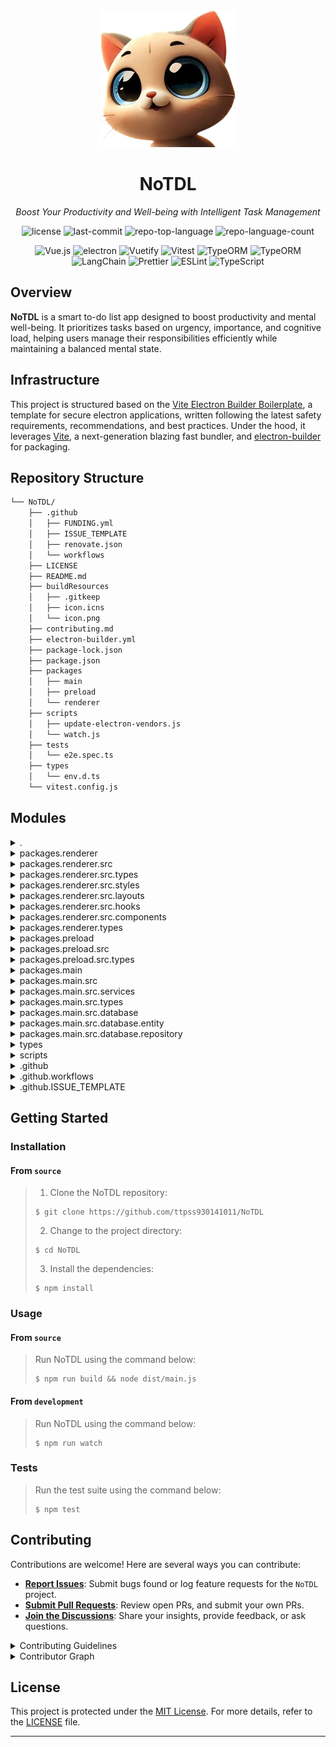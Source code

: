 <div align="center">
  <img src="./packages/main/assets/icon.png" width="219" alt="project-logo">
</div>
<h1 align="center">NoTDL</h1>
<p align="center">
    <em>Boost Your Productivity and Well-being with Intelligent Task Management</em>
</p>
<p align="center">
	<img src="https://img.shields.io/github/license/ttpss930141011/NoTDL?style=default&logo=opensourceinitiative&logoColor=white&color=0080ff" alt="license">
	<img src="https://img.shields.io/github/last-commit/ttpss930141011/NoTDL?style=default&logo=git&logoColor=white&color=0080ff" alt="last-commit">
	<img src="https://img.shields.io/github/languages/top/ttpss930141011/NoTDL?style=default&color=0080ff" alt="repo-top-language">
	<img src="https://img.shields.io/github/languages/count/ttpss930141011/NoTDL?style=default&color=0080ff" alt="repo-language-count">
<p>
<p align="center">
    <img src="https://img.shields.io/badge/Vue 3-4FC08D.svg?style&logo=vuedotjs&logoColor=white" alt="Vue.js" />
    <img src="https://img.shields.io/badge/Electron-47848F.svg?style&logo=electron&logoColor=white" alt="electron" />
    <img src="https://img.shields.io/badge/Vuetify-1867C0.svg?style&logo=Vuetify&logoColor=white" alt="Vuetify" />
    <img src="https://img.shields.io/badge/Vitest-6E9F18.svg?style&logo=Vitest&logoColor=white" alt="Vitest" />
    <img src="https://img.shields.io/badge/TypeORM-FE0803.svg?style&logo=typeorm&logoColor=white" alt="TypeORM" />
    <img src="https://img.shields.io/badge/SQLite-003B57.svg?style&logo=sqlite&logoColor=white" alt="TypeORM" />
    <img src="https://img.shields.io/badge/LangChain-1C3C3C.svg?style&logo=langchain&logoColor=white" alt="LangChain" />
    <img src="https://img.shields.io/badge/Prettier-F7B93E.svg?style&logo=Prettier&logoColor=black" alt="Prettier" />
    <img src="https://img.shields.io/badge/ESLint-4B32C3.svg?style&logo=ESLint&logoColor=white" alt="ESLint" />
    <img src="https://img.shields.io/badge/TypeScript-3178C6.svg?style&logo=TypeScript&logoColor=white" alt="TypeScript" />
</p>

## Overview

**NoTDL** is a smart to-do list app designed to boost productivity and mental well-being. It prioritizes tasks based on
urgency, importance, and cognitive load, helping users manage their responsibilities efficiently while maintaining a
balanced mental state.

## Infrastructure

This project is structured based on
the [Vite Electron Builder Boilerplate](https://github.com/cawa-93/vite-electron-builder), a template for secure
electron applications, written following the latest safety requirements, recommendations, and best practices. Under the
hood, it leverages [Vite](https://github.com/vitejs/vite/), a next-generation blazing fast bundler,
and [electron-builder](https://github.com/electron-userland/electron-builder) for packaging.

## Repository Structure

```sh
└── NoTDL/
    ├── .github
    │   ├── FUNDING.yml
    │   ├── ISSUE_TEMPLATE
    │   ├── renovate.json
    │   └── workflows
    ├── LICENSE
    ├── README.md
    ├── buildResources
    │   ├── .gitkeep
    │   ├── icon.icns
    │   └── icon.png
    ├── contributing.md
    ├── electron-builder.yml
    ├── package-lock.json
    ├── package.json
    ├── packages
    │   ├── main
    │   ├── preload
    │   └── renderer
    ├── scripts
    │   ├── update-electron-vendors.js
    │   └── watch.js
    ├── tests
    │   └── e2e.spec.ts
    ├── types
    │   └── env.d.ts
    └── vitest.config.js
```

## Modules

<details><summary>.</summary>

| File                                                                                             | Summary                                                                                                                                                                                                                                                                                                      |
|--------------------------------------------------------------------------------------------------|--------------------------------------------------------------------------------------------------------------------------------------------------------------------------------------------------------------------------------------------------------------------------------------------------------------|
| [package-lock.json](https://github.com/ttpss930141011/NoTDL/blob/master/package-lock.json)       | This code file in the NoTDL repository is responsible for managing the build resources necessary for the project. It includes icons in different formats essential for the applications user interface. These resources play a crucial role in delivering a visually appealing and cohesive user experience. |
| [vitest.config.js](https://github.com/ttpss930141011/NoTDL/blob/master/vitest.config.js)         | Defines global end-to-end testing configuration in the tests folder. Specifies test file search scope and adjusts timeouts to optimize the testing process. Intended for enhancing e2e testing efficiency in the Vite project.                                                                               |
| [package.json](https://github.com/ttpss930141011/NoTDL/blob/master/package.json)                 | Defines scripts for building, testing, and maintaining Electron app components. Manages Vue, TypeScript, linting, and test configurations. Handles dependencies for development and production environments, ensuring efficient code management and reliable software releases.                              |
| [electron-builder.yml](https://github.com/ttpss930141011/NoTDL/blob/master/electron-builder.yml) | Defines output and build resource directories, specifying files to include in packaging for Linux deb target in the NoTDL Electron app.                                                                                                                                                                      |

</details>

<details><summary>packages.renderer</summary>

| File                                                                                                         | Summary                                                                                                                                                                                                                                                                                  |
|--------------------------------------------------------------------------------------------------------------|------------------------------------------------------------------------------------------------------------------------------------------------------------------------------------------------------------------------------------------------------------------------------------------|
| [vite.config.js](https://github.com/ttpss930141011/NoTDL/blob/master/packages/renderer/vite.config.js)       | Defines Vite config for the renderer package, setting environment mode, aliases, and build options. Plugins include Vue for framework integration and auto-expose for importing modules. Sharply focuses on configuration and build settings for seamless bundle generation and testing. |
| [vuetify-plugin.ts](https://github.com/ttpss930141011/NoTDL/blob/master/packages/renderer/vuetify-plugin.ts) | Enables Vuetify integration in the renderer package. Initializes Vuetify with custom components and directives. Configures styles and icons for a consistent UI experience. Enhances rendering capabilities of the application.                                                          |
| [tsconfig.json](https://github.com/ttpss930141011/NoTDL/blob/master/packages/renderer/tsconfig.json)         | Defines TypeScript compiler options and custom module paths for the renderer package, ensuring strict type checking and compatibility with Vue files. Excludes test files from compilation to maintain code integrity in the open-source Electron application architecture.              |
| [.eslintrc.json](https://github.com/ttpss930141011/NoTDL/blob/master/packages/renderer/.eslintrc.json)       | Defines browser-specific ESLint rules for Vue3 in the renderer package. Enables Vue3 linting with TypeScript support and disables conflicting rules for compatibility with Prettier. Maintains code quality and consistency while adhering to Vue.js best practices.                     |
| [index.html](https://github.com/ttpss930141011/NoTDL/blob/master/packages/renderer/index.html)               | Defines HTML template for NoTDL app with key meta tags, viewport settings, CSS link, and TypeScript module script. Displays NoTDL title and mounts app to app element in body.                                                                                                           |

</details>

<details><summary>packages.renderer.src</summary>

| File                                                                                           | Summary                                                                                                                                                                                                                                             |
|------------------------------------------------------------------------------------------------|-----------------------------------------------------------------------------------------------------------------------------------------------------------------------------------------------------------------------------------------------------|
| [App.vue](https://github.com/ttpss930141011/NoTDL/blob/master/packages/renderer/src/App.vue)   | Manages app theming and layout with dynamic switching.-Controls sidebar visibility based on interactions.-Updates theme between light and dark modes.-Dynamically adjusts main container height.-Utilizes custom scrollbar styling for enhanced UI. |
| [index.ts](https://github.com/ttpss930141011/NoTDL/blob/master/packages/renderer/src/index.ts) | Enables rendering a Vue application with Vuetify plugin in the parent repositorys architecture. Uses the App.vue component to create and mount the app for user interaction.                                                                        |

</details>

<details><summary>packages.renderer.src.types</summary>

| File                                                                                                   | Summary                                                                                                                                                                                                                 |
|--------------------------------------------------------------------------------------------------------|-------------------------------------------------------------------------------------------------------------------------------------------------------------------------------------------------------------------------|
| [task.d.ts](https://github.com/ttpss930141011/NoTDL/blob/master/packages/renderer/src/types/task.d.ts) | Task` class encapsulates task details. `GetAllTasks` fetches all tasks, `GetAllTaskTitles` retrieves task titles, and `CreateTask` adds a new task. Contributes to the task management functionality in the repository. |
| [week.ts](https://github.com/ttpss930141011/NoTDL/blob/master/packages/renderer/src/types/week.ts)     | Defines structures to represent a week with days and activities, aiding in calendar visualization for the NoTDL app.                                                                                                    |

</details>

<details><summary>packages.renderer.src.styles</summary>

| File                                                                                                    | Summary                                                                                  |
|---------------------------------------------------------------------------------------------------------|------------------------------------------------------------------------------------------|
| [index.css](https://github.com/ttpss930141011/NoTDL/blob/master/packages/renderer/src/styles/index.css) | Defines global styling variables for the Swiper navigation in the renderer packages CSS. |

</details>

<details><summary>packages.renderer.src.layouts</summary>

| File                                                                                                         | Summary                                                                                                                                                                                                                                                                    |
|--------------------------------------------------------------------------------------------------------------|----------------------------------------------------------------------------------------------------------------------------------------------------------------------------------------------------------------------------------------------------------------------------|
| [HeadBar.vue](https://github.com/ttpss930141011/NoTDL/blob/master/packages/renderer/src/layouts/HeadBar.vue) | Implements a dynamic HeadBar layout with title and slot-based triggers. Uses Vue composition API to manage a WeekSwiper components instance and dynamically update the header title based on WeekSwipers state. Complements the parent repository's frontend architecture. |
| [SideBar.vue](https://github.com/ttpss930141011/NoTDL/blob/master/packages/renderer/src/layouts/SideBar.vue) | Implements a sidebar layout with dynamic drawer functionality and links in the Vue component. Manages drawer state and color settings using reactive properties. It enhances user navigation experience within the application interface.                                  |

</details>

<details><summary>packages.renderer.src.hooks</summary>

| File                                                                                                     | Summary                                                                                                                                                                                                                                                |
|----------------------------------------------------------------------------------------------------------|--------------------------------------------------------------------------------------------------------------------------------------------------------------------------------------------------------------------------------------------------------|
| [useWeek.ts](https://github.com/ttpss930141011/NoTDL/blob/master/packages/renderer/src/hooks/useWeek.ts) | Enables dynamic week navigation and day selection for a calendar interface. Manages week objects with days, updates selected day properties, handles navigation to previous and next weeks, and dynamically adds new weeks when reaching array limits. |

</details>

<details><summary>packages.renderer.src.components</summary>

| File                                                                                                                              | Summary                                                                                                                                                                                                                                                            |
|-----------------------------------------------------------------------------------------------------------------------------------|--------------------------------------------------------------------------------------------------------------------------------------------------------------------------------------------------------------------------------------------------------------------|
| [ReactiveHash.vue](https://github.com/ttpss930141011/NoTDL/blob/master/packages/renderer/src/components/ReactiveHash.vue)         | Enables dynamic hashing of user input in a Vue component using Nodes crypto library. Supports real-time updates to display both the original and hashed values. Critical for enhancing data security features within the renderer package of the repository.       |
| [CreateTaskForm.vue](https://github.com/ttpss930141011/NoTDL/blob/master/packages/renderer/src/components/CreateTaskForm.vue)     | Enables task creation with form validation and submission handling. Utilizes Vue 3 composition API for managing task title input and emitting events upon task addition. Interacts with preload module to create tasks in the parent repositorys renderer package. |
| [ShowAllTasks.vue](https://github.com/ttpss930141011/NoTDL/blob/master/packages/renderer/src/components/ShowAllTasks.vue)         | Displays and manages tasks in a timeline format. Fetches tasks on mount, allows task deletion, and updates task list accordingly. Facilitates interaction with the task list by exposing a function for fetching tasks.                                            |
| [ElectronVersions.vue](https://github.com/ttpss930141011/NoTDL/blob/master/packages/renderer/src/components/ElectronVersions.vue) | Displays Electron versions in a table sourced from the preload package. Dynamically rendering version information for each library, enhancing visibility into the Electron versions used within the Electron application.                                          |
| [WeekSwiper.vue](https://github.com/ttpss930141011/NoTDL/blob/master/packages/renderer/src/components/WeekSwiper.vue)             | Enables interactive week navigation and selection within a Swiper component, handling slide changes, navigation events, and styling. Integrates Vue, Swiper, and custom hooks for a smooth calendar UI experience in the repositorys frontend architecture.        |
| [ReactiveCounter.vue](https://github.com/ttpss930141011/NoTDL/blob/master/packages/renderer/src/components/ReactiveCounter.vue)   | Enables reactive counting functionality using Vues Composition API, facilitating dynamic updates in the NoTDL repositorys renderer package.                                                                                                                        |
| [MainPage.vue](https://github.com/ttpss930141011/NoTDL/blob/master/packages/renderer/src/components/MainPage.vue)                 | Defines main component layout with CreateTaskForm and ShowAllTasks, handling new task addition by fetching task titles asynchronously when triggered, ensuring a smooth user experience.                                                                           |

</details>

<details><summary>packages.renderer.types</summary>

| File                                                                                                                         | Summary                                                                                                                                                                                                                                    |
|------------------------------------------------------------------------------------------------------------------------------|--------------------------------------------------------------------------------------------------------------------------------------------------------------------------------------------------------------------------------------------|
| [shims-vue.d.ts](https://github.com/ttpss930141011/NoTDL/blob/master/packages/renderer/types/shims-vue.d.ts)                 | Enables Vue single-file components in the renderer package. Declares a module for Vue files, defining a component with unspecified props, emits, and slots using Vue 3s DefineComponent.                                                   |
| [global-components.d.ts](https://github.com/ttpss930141011/NoTDL/blob/master/packages/renderer/types/global-components.d.ts) | Defines global components interface for tasks API required by the parent repository. The file specifies functions to get all tasks, task titles, and create tasks, linking to task-related types for static type checking in the codebase. |

</details>

<details><summary>packages.preload</summary>

| File                                                                                                  | Summary                                                                                                                                                                                                                                                    |
|-------------------------------------------------------------------------------------------------------|------------------------------------------------------------------------------------------------------------------------------------------------------------------------------------------------------------------------------------------------------------|
| [vite.config.js](https://github.com/ttpss930141011/NoTDL/blob/master/packages/preload/vite.config.js) | Enhance Electron app performance and maintainability.                                                                                                                                                                                                      |
| [tsconfig.json](https://github.com/ttpss930141011/NoTDL/blob/master/packages/preload/tsconfig.json)   | Defines TypeScript compiler options for preloaded scripts, allowing synthetic default imports, enforcing strict type checking and ESNext modules. Excludes test files and specifies path mappings for source files in the parent repositorys architecture. |

</details>

<details><summary>packages.preload.src</summary>

| File                                                                                                    | Summary                                                                                                                                                                                                                                                                |
|---------------------------------------------------------------------------------------------------------|------------------------------------------------------------------------------------------------------------------------------------------------------------------------------------------------------------------------------------------------------------------------|
| [tasks.ts](https://github.com/ttpss930141011/NoTDL/blob/master/packages/preload/src/tasks.ts)           | Handles IPC requests for task data using Electrons ipcRenderer, abstracting getAllTasks, getAllTaskTitles, createTask, and deleteTask operations. The file aids in communication between the preload process and the main process within the repositorys architecture. |
| [versions.ts](https://github.com/ttpss930141011/NoTDL/blob/master/packages/preload/src/versions.ts)     | Facilitates access to Node.js process versions. Centralizes version information for efficient retrieval within the parent repositorys preload package. Enhances performance by streamlining version management across different components.                            |
| [nodeCrypto.ts](https://github.com/ttpss930141011/NoTDL/blob/master/packages/preload/src/nodeCrypto.ts) | Computes SHA-256 hash using Node.js crypto module for data input, optimizing security and integrity checks within the preload package.                                                                                                                                 |
| [index.ts](https://github.com/ttpss930141011/NoTDL/blob/master/packages/preload/src/index.ts)           | Provides preload module functionalities for tasks, versions, and cryptographic operations. Exposes task-related requests for fetching, creating, and deleting tasks. Implemented within the parent repositorys architecture for Electron app functionality.            |

</details>

<details><summary>packages.preload.src.types</summary>

| File                                                                                                  | Summary                                                                                                                                                                                                                                                                            |
|-------------------------------------------------------------------------------------------------------|------------------------------------------------------------------------------------------------------------------------------------------------------------------------------------------------------------------------------------------------------------------------------------|
| [task.d.ts](https://github.com/ttpss930141011/NoTDL/blob/master/packages/preload/src/types/task.d.ts) | Defines task structure with id, title, priority, mental load, completion status, creation and update timestamps. Exports functions for retrieving all tasks, task titles, and creating tasks. Aligns with parent repositorys architecture for managing tasks in a preload package. |

</details>

<details><summary>packages.main</summary>

| File                                                                                               | Summary                                                                                                                                                                                                         |
|----------------------------------------------------------------------------------------------------|-----------------------------------------------------------------------------------------------------------------------------------------------------------------------------------------------------------------|
| [vite.config.js](https://github.com/ttpss930141011/NoTDL/blob/master/packages/main/vite.config.js) | Sets root, resolves aliases, enables SSR, targets Node.js, manages outputs, and optimizes for production.                                                                                                       |
| [tsconfig.json](https://github.com/ttpss930141011/NoTDL/blob/master/packages/main/tsconfig.json)   | Defines TypeScript compiler options for the main package to support modern ESNext syntax and Node resolution. Ensures strict type checking and enables decorators, while excluding test files from compilation. |

</details>

<details><summary>packages.main.src</summary>

| File                                                                                                                       | Summary                                                                                                                                                                                                                                                  |
|----------------------------------------------------------------------------------------------------------------------------|----------------------------------------------------------------------------------------------------------------------------------------------------------------------------------------------------------------------------------------------------------|
| [security-restrictions.ts](https://github.com/ttpss930141011/NoTDL/blob/master/packages/main/src/security-restrictions.ts) | Restricts navigation to approved origins, handles permission requests, opens approved external links in a browser, and verifies webview options. Mitigates common navigation exploits and restricts window creation for enhanced security.               |
| [mainWindow.ts](https://github.com/ttpss930141011/NoTDL/blob/master/packages/main/src/mainWindow.ts)                       | Implements main window creation, data source initialization, IPC event handling, and window restoration in the Electron app. Manages window settings, loads content, and interacts with backend services using IPC.                                      |
| [index.ts](https://github.com/ttpss930141011/NoTDL/blob/master/packages/main/src/index.ts)                                 | Manages single instance, window behavior, IPC communication, and automatic updates. Disables hardware acceleration for resource optimization, and initializes app window on readiness. Ensures update checks and installations only in production build. |

</details>

<details><summary>packages.main.src.services</summary>

| File                                                                                                | Summary                                                                                                                                                                                                |
|-----------------------------------------------------------------------------------------------------|--------------------------------------------------------------------------------------------------------------------------------------------------------------------------------------------------------|
| [index.ts](https://github.com/ttpss930141011/NoTDL/blob/master/packages/main/src/services/index.ts) | Retrieves all tasks with titles, creates a task, and deletes a task. Utilizes the TaskRepo for database operations. Promotes modularity and separation of concerns within the repository architecture. |

</details>

<details><summary>packages.main.src.types</summary>

| File                                                                                               | Summary                                                                                                                                        |
|----------------------------------------------------------------------------------------------------|------------------------------------------------------------------------------------------------------------------------------------------------|
| [task.d.ts](https://github.com/ttpss930141011/NoTDL/blob/master/packages/main/src/types/task.d.ts) | Fetching all tasks, task titles, and creating a task. This file contributes to managing tasks within the main package of the NoTDL repository. |

</details>

<details><summary>packages.main.src.database</summary>

| File                                                                                                | Summary                                                                                                                                                                                                                     |
|-----------------------------------------------------------------------------------------------------|-----------------------------------------------------------------------------------------------------------------------------------------------------------------------------------------------------------------------------|
| [index.ts](https://github.com/ttpss930141011/NoTDL/blob/master/packages/main/src/database/index.ts) | Enables centralized database management for NoTDL through TypeORM with SQLite, ensuring data integrity and persistence. Introduces tasks entity and sets up datasource for efficient data handling within the main package. |

</details>

<details><summary>packages.main.src.database.entity</summary>

| File                                                                                                     | Summary                                                                                                                                                                                                                    |
|----------------------------------------------------------------------------------------------------------|----------------------------------------------------------------------------------------------------------------------------------------------------------------------------------------------------------------------------|
| [Task.ts](https://github.com/ttpss930141011/NoTDL/blob/master/packages/main/src/database/entity/Task.ts) | Defines Task entity properties for the ORM. Manages task details such as title, priority, mental load, completion status, and timestamps. Key component of the database structure for task management in the main package. |

</details>

<details><summary>packages.main.src.database.repository</summary>

| File                                                                                                                   | Summary                                                                                                                                                                                                        |
|------------------------------------------------------------------------------------------------------------------------|----------------------------------------------------------------------------------------------------------------------------------------------------------------------------------------------------------------|
| [TasksRepo.ts](https://github.com/ttpss930141011/NoTDL/blob/master/packages/main/src/database/repository/TasksRepo.ts) | Fetching all tasks and task titles, creating a new task, and deleting a task. Utilizes the Task entity and datasource for seamless interaction with the database in the main packages repository architecture. |

</details>

<details><summary>types</summary>

| File                                                                           | Summary                                                                                                                                                                                                                                                                |
|--------------------------------------------------------------------------------|------------------------------------------------------------------------------------------------------------------------------------------------------------------------------------------------------------------------------------------------------------------------|
| [env.d.ts](https://github.com/ttpss930141011/NoTDL/blob/master/types/env.d.ts) | Defines environment variables for the project. Ensures type safety and IntelliSense support. Limits exposure to only certain prefixed variables for security. Enhances code completion and type checking. Contributing to a reliable and secure codebase architecture. |

</details>

<details><summary>scripts</summary>

| File                                                                                                                 | Summary                                                                                                                                                                                                                                                                      |
|----------------------------------------------------------------------------------------------------------------------|------------------------------------------------------------------------------------------------------------------------------------------------------------------------------------------------------------------------------------------------------------------------------|
| [update-electron-vendors.js](https://github.com/ttpss930141011/NoTDL/blob/master/scripts/update-electron-vendors.js) | Generates Electron vendor data and updates browserslist configuration to align with Electrons versions. Written for NoTDL repos electron context, enriching project build processes.                                                                                         |
| [watch.js](https://github.com/ttpss930141011/NoTDL/blob/master/scripts/watch.js)                                     | Enables automatic reloading of Electron app and web page on file changes. Utilizes Vite for watching `main` and `preload` package changes. Establishes development server for `renderer` package, ensuring seamless coordination between components in the NoTDL repository. |

</details>

<details><summary>.github</summary>

| File                                                                                       | Summary                                                                                                                                                                                                                    |
|--------------------------------------------------------------------------------------------|----------------------------------------------------------------------------------------------------------------------------------------------------------------------------------------------------------------------------|
| [renovate.json](https://github.com/ttpss930141011/NoTDL/blob/master/.github/renovate.json) | Defines Renovate configurations for Vite packages, enabling major updates from the Vite GitHub repository. Automates commits and pushes with semantic commit labels, pins versions, and disables the dependency dashboard. |
| [FUNDING.yml](https://github.com/ttpss930141011/NoTDL/blob/master/.github/FUNDING.yml)     | Promotes funding models via platforms Buy Me a Coffee and MonoBank, supporting project sustainability.                                                                                                                     |

</details>

<details><summary>.github.workflows</summary>

| File                                                                                                       | Summary                                                                                                                                                                                                                               |
|------------------------------------------------------------------------------------------------------------|---------------------------------------------------------------------------------------------------------------------------------------------------------------------------------------------------------------------------------------|
| [release.yml](https://github.com/ttpss930141011/NoTDL/blob/master/.github/workflows/release.yml)           | Automates release process using GitHub Actions. Triggers on tag creation, publishes Electron app artifacts, updates release notes, and notifies contributors. Enhances project automation and collaboration.                          |
| [tests.yml](https://github.com/ttpss930141011/NoTDL/blob/master/.github/workflows/tests.yml)               | Verifies, executes, and reports test results for the NoTDL repository. Implements automated testing workflows for ensuring code quality and reliability within the projects architecture.                                             |
| [ci.yml](https://github.com/ttpss930141011/NoTDL/blob/master/.github/workflows/ci.yml)                     | Enables automated continuous integration (CI) workflows for the repository. Sets up linting, testing, and building pipelines to ensure code quality and functionality. Key for maintaining project health and developer productivity. |
| [lint.yml](https://github.com/ttpss930141011/NoTDL/blob/master/.github/workflows/lint.yml)                 | Ensures consistent code quality by running linting checks in CI workflow. Facilitates early detection of errors and enforces coding standards across the project.                                                                     |
| [typechecking.yml](https://github.com/ttpss930141011/NoTDL/blob/master/.github/workflows/typechecking.yml) | Enables automated type checking for the repository, ensuring code integrity. Incorporates TypeScript checking across project files, aiding in the early detection and prevention of potential type-related issues in the codebase.    |

</details>

<details><summary>.github.ISSUE_TEMPLATE</summary>

| File                                                                                                | Summary                                                                                                                                                                                             |
|-----------------------------------------------------------------------------------------------------|-----------------------------------------------------------------------------------------------------------------------------------------------------------------------------------------------------|
| [config.yml](https://github.com/ttpss930141011/NoTDL/blob/master/.github/ISSUE_TEMPLATE/config.yml) | Facilitates GitHub issue customization by disabling blank issue creation and providing a predefined contact link for inquiries and discussions within the repositorys issue template configuration. |

</details>

## Getting Started

### Installation

<h4>From <code>source</code></h4>

> 1. Clone the NoTDL repository:
>
> ```console
> $ git clone https://github.com/ttpss930141011/NoTDL
> ```
>
> 2. Change to the project directory:
> ```console
> $ cd NoTDL
> ```
>
> 3. Install the dependencies:
> ```console
> $ npm install
> ```

### Usage

<h4>From <code>source</code></h4>

> Run NoTDL using the command below:
> ```console
> $ npm run build && node dist/main.js
> ```

<h4>From <code>development</code></h4>

> Run NoTDL using the command below:
> ```console
> $ npm run watch
> ```
>

### Tests

> Run the test suite using the command below:
> ```console
> $ npm test
> ```

## Contributing

Contributions are welcome! Here are several ways you can contribute:

- **[Report Issues](https://github.com/ttpss930141011/NoTDL/issues)**: Submit bugs found or log feature requests for
  the `NoTDL` project.
- **[Submit Pull Requests](https://github.com/ttpss930141011/NoTDL/blob/main/CONTRIBUTING.md)**: Review open PRs, and
  submit your own PRs.
- **[Join the Discussions](https://github.com/ttpss930141011/NoTDL/discussions)**: Share your insights, provide
  feedback, or ask questions.

<details>
<summary>Contributing Guidelines</summary>

1. **Fork the Repository**: Start by forking the project repository to your github account.
2. **Clone Locally**: Clone the forked repository to your local machine using a git client.
   ```sh
   git clone https://github.com/ttpss930141011/NoTDL
   ```
3. **Create a New Branch**: Always work on a new branch, giving it a descriptive name.
   ```sh
   git checkout -b new-feature-x
   ```
4. **Make Your Changes**: Develop and test your changes locally.
5. **Commit Your Changes**: Commit with a clear message describing your updates.
   ```sh
   git commit -m 'Implemented new feature x.'
   ```
6. **Push to github**: Push the changes to your forked repository.
   ```sh
   git push origin new-feature-x
   ```
7. **Submit a Pull Request**: Create a PR against the original project repository. Clearly describe the changes and
   their motivations.
8. **Review**: Once your PR is reviewed and approved, it will be merged into the main branch. Congratulations on your
   contribution!

</details>

<details>
<summary>Contributor Graph</summary>
<br>
<p style="text-align: center;">
   <a href="https://github.com{/ttpss930141011/NoTDL/}graphs/contributors">
      <img src="https://contrib.rocks/image?repo=ttpss930141011/NoTDL" alt="Contributor Graph" />
   </a>
</p>
</details>

## License

This project is protected under the [MIT License](LICENSE). For more details, refer to
the [LICENSE](https://choosealicense.com/licenses/) file.

---

